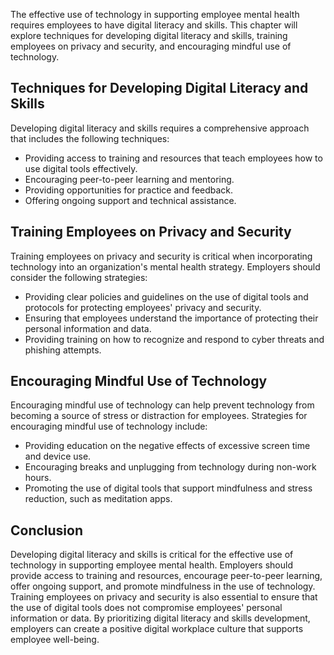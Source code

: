 
The effective use of technology in supporting employee mental health requires employees to have digital literacy and skills. This chapter will explore techniques for developing digital literacy and skills, training employees on privacy and security, and encouraging mindful use of technology.

Techniques for Developing Digital Literacy and Skills
-----------------------------------------------------

Developing digital literacy and skills requires a comprehensive approach that includes the following techniques:

* Providing access to training and resources that teach employees how to use digital tools effectively.
* Encouraging peer-to-peer learning and mentoring.
* Providing opportunities for practice and feedback.
* Offering ongoing support and technical assistance.

Training Employees on Privacy and Security
------------------------------------------

Training employees on privacy and security is critical when incorporating technology into an organization's mental health strategy. Employers should consider the following strategies:

* Providing clear policies and guidelines on the use of digital tools and protocols for protecting employees' privacy and security.
* Ensuring that employees understand the importance of protecting their personal information and data.
* Providing training on how to recognize and respond to cyber threats and phishing attempts.

Encouraging Mindful Use of Technology
-------------------------------------

Encouraging mindful use of technology can help prevent technology from becoming a source of stress or distraction for employees. Strategies for encouraging mindful use of technology include:

* Providing education on the negative effects of excessive screen time and device use.
* Encouraging breaks and unplugging from technology during non-work hours.
* Promoting the use of digital tools that support mindfulness and stress reduction, such as meditation apps.

Conclusion
----------

Developing digital literacy and skills is critical for the effective use of technology in supporting employee mental health. Employers should provide access to training and resources, encourage peer-to-peer learning, offer ongoing support, and promote mindfulness in the use of technology. Training employees on privacy and security is also essential to ensure that the use of digital tools does not compromise employees' personal information or data. By prioritizing digital literacy and skills development, employers can create a positive digital workplace culture that supports employee well-being.


